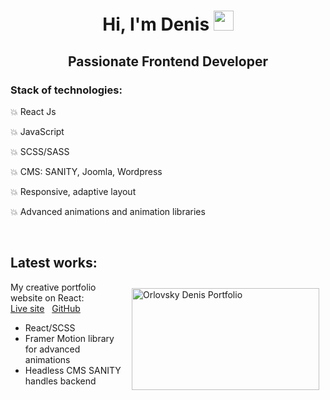 <h1 align="center" dir="auto">Hi, I'm Denis  <a target="_blank" rel="noopener noreferrer" href="https://github.com/orlovskyden/"><img src="https://github.com/blackcater/blackcater/raw/main/images/Hi.gif" height="32" data-animated-image="" style="max-width: 100%;"></a></h1>

<h2  align="center" >Passionate Frontend Developer</h2>

<h3><b>Stack of technologies:&nbsp;</b></h3>

<p>💥 React Js&nbsp;</p>

<p>💥 JavaScript</p>

<p>💥 SCSS/SASS</p>

<p>💥 CMS: SANITY,&nbsp;Joomla,&nbsp;Wordpress</p>

<p>💥 Responsive, adaptive layout</p>

<p>💥 Advanced animations and animation libraries</p>

<p>&nbsp;</p>

<h2><b>Latest works:</b></h2>

<p><a href="https://orlovskyden.netlify.app/" target="_blank"><img alt="Orlovsky Denis Portfolio" src="https://www.web-lab.pp.ua/portfolio_website.jpg" style="float:right; height:163px; margin:10px; width:300px"  align="right"></a></p>

<p>My creative portfolio website on React:&nbsp;<br>
	<a href="https://orlovskyden.netlify.app/" target="_blank">Live site</a>&nbsp; &nbsp;<a href="https://github.com/orlovskyden/portfolio" target="_blank">GitHub</a></p>

<ul>
	<li>React/SCSS</li>
	<li>Framer Motion library for advanced animations</li>
	<li>Headless CMS SANITY handles backend</li>
</ul>


<!--
**orlovskyden/orlovskyden** is a ✨ _special_ ✨ repository because its `README.md` (this file) appears on your GitHub profile.

Here are some ideas to get you started:

- 🔭 I’m currently working on ...
- 🌱 I’m currently learning ...
- 👯 I’m looking to collaborate on ...
- 🤔 I’m looking for help with ...
- 💬 Ask me about ...
- 📫 How to reach me: ...
- 😄 Pronouns: ...
- ⚡ Fun fact: ...
-->
